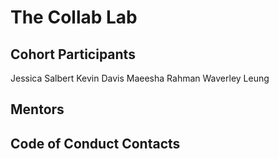 # The Collab Lab

## Cohort Participants

Jessica Salbert
Kevin Davis
Maeesha Rahman
Waverley Leung

## Mentors

## Code of Conduct Contacts
